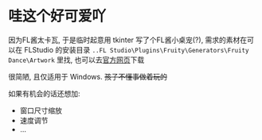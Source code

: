 # 哇这个好可爱吖

因为FL酱太卡瓦, 于是临时起意用 tkinter 写了个FL酱小桌宠(?), 需求的素材在可以在 FLStudio 的安装目录 `..FL Studio\Plugins\Fruity\Generators\Fruity Dance\Artwork` 里找, 也可以去[官方网页](https://www.image-line.com/fl-studio-learning/fl-studio-online-manual/html/plugins/Fruity%20Dance.htm)下载

很简陋, 且仅适用于 Windows. ~~孩子不懂事做着玩的~~

如果有机会的话还想加:

- 窗口尺寸缩放
- 速度调节
- ...
